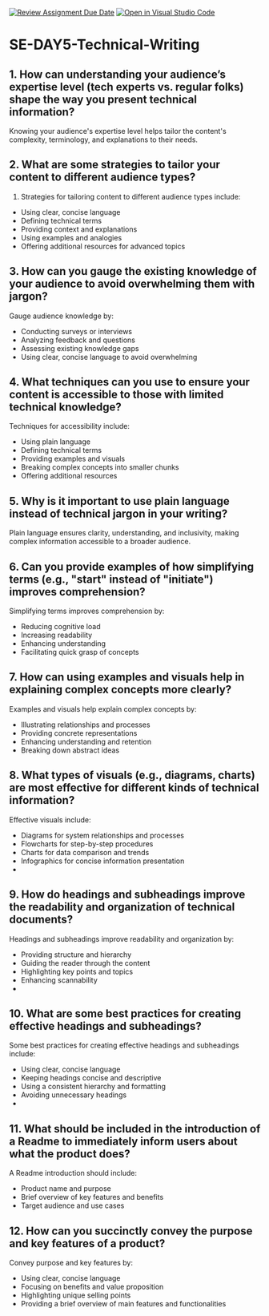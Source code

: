 [![Review Assignment Due Date](https://classroom.github.com/assets/deadline-readme-button-22041afd0340ce965d47ae6ef1cefeee28c7c493a6346c4f15d667ab976d596c.svg)](https://classroom.github.com/a/zsAR-pyY)
[![Open in Visual Studio Code](https://classroom.github.com/assets/open-in-vscode-2e0aaae1b6195c2367325f4f02e2d04e9abb55f0b24a779b69b11b9e10269abc.svg)](https://classroom.github.com/online_ide?assignment_repo_id=15745105&assignment_repo_type=AssignmentRepo)
# SE-DAY5-Technical-Writing
## 1. How can understanding your audience’s expertise level (tech experts vs. regular folks) shape the way you present technical information?
Knowing your audience's expertise level helps tailor the content's complexity, terminology, and explanations to their needs.

## 2. What are some strategies to tailor your content to different audience types?
1. Strategies for tailoring content to different audience types include:
- Using clear, concise language
- Defining technical terms
- Providing context and explanations
- Using examples and analogies
- Offering additional resources for advanced topics

## 3. How can you gauge the existing knowledge of your audience to avoid overwhelming them with jargon?
Gauge audience knowledge by:
- Conducting surveys or interviews
- Analyzing feedback and questions
- Assessing existing knowledge gaps
- Using clear, concise language to avoid overwhelming

## 4. What techniques can you use to ensure your content is accessible to those with limited technical knowledge?
Techniques for accessibility include:
- Using plain language
- Defining technical terms
- Providing examples and visuals
- Breaking complex concepts into smaller chunks
- Offering additional resources

## 5. Why is it important to use plain language instead of technical jargon in your writing?
Plain language ensures clarity, understanding, and inclusivity, making complex information accessible to a broader audience.

## 6. Can you provide examples of how simplifying terms (e.g., "start" instead of "initiate") improves comprehension?
Simplifying terms improves comprehension by:
- Reducing cognitive load
- Increasing readability
- Enhancing understanding
- Facilitating quick grasp of concepts

## 7. How can using examples and visuals help in explaining complex concepts more clearly?
Examples and visuals help explain complex concepts by:
- Illustrating relationships and processes
- Providing concrete representations
- Enhancing understanding and retention
- Breaking down abstract ideas

## 8. What types of visuals (e.g., diagrams, charts) are most effective for different kinds of technical information?
Effective visuals include:
- Diagrams for system relationships and processes
- Flowcharts for step-by-step procedures
- Charts for data comparison and trends
- Infographics for concise information presentation
- 
## 9. How do headings and subheadings improve the readability and organization of technical documents?
Headings and subheadings improve readability and organization by:
- Providing structure and hierarchy
- Guiding the reader through the content
- Highlighting key points and topics
- Enhancing scannability
- 
## 10. What are some best practices for creating effective headings and subheadings?
Some best practices for creating effective headings and subheadings include:
- Using clear, concise language
- Keeping headings concise and descriptive
- Using a consistent hierarchy and formatting
- Avoiding unnecessary headings
- 
## 11. What should be included in the introduction of a Readme to immediately inform users about what the product does?
A Readme introduction should include:
- Product name and purpose
- Brief overview of key features and benefits
- Target audience and use cases

## 12. How can you succinctly convey the purpose and key features of a product?
Convey purpose and key features by:
- Using clear, concise language
- Focusing on benefits and value proposition
- Highlighting unique selling points
- Providing a brief overview of main features and functionalities
